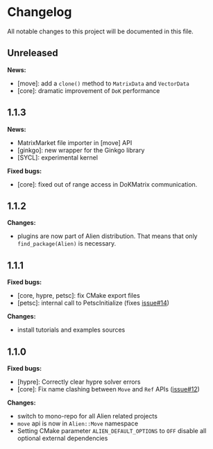 # Changelog

All notable changes to this project will be documented in this file.

## Unreleased

**News:**

- \[move\]: add a `clone()` method to `MatrixData` and `VectorData`
- \[core\]: dramatic improvement of `DoK` performance

## 1.1.3

**News:**

- MatrixMarket file importer in \[move\] API
- \[ginkgo\]: new wrapper for the Ginkgo library
- \[SYCL\]: experimental kernel

**Fixed bugs:**

- \[core\]: fixed out of range access in DoKMatrix communication.

## 1.1.2

**Changes:**

- plugins are now part of Alien distribution. That means that only `find_package(Alien)` is necessary.

## 1.1.1

**Fixed bugs:**

- \[core, hypre, petsc\]: fix CMake export files
- \[petsc\]: internal call to PetscInitialize (fixes [issue#14](https://github.com/arcaneframework/alien/issues/14))

**Changes:**

- install tutorials and examples sources

## 1.1.0

**Fixed bugs:**

- \[hypre\]: Correctly clear hypre solver errors
- \[core\]: Fix name clashing between `Move` and `Ref`
  APIs ([issue#12](https://github.com/arcaneframework/alien/issues/12))

**Changes:**

- switch to mono-repo for all Alien related projects
- `move` api is now in `Alien::Move` namespace
- Setting CMake parameter `ALIEN_DEFAULT_OPTIONS` to `OFF` disable all optional external dependencies
